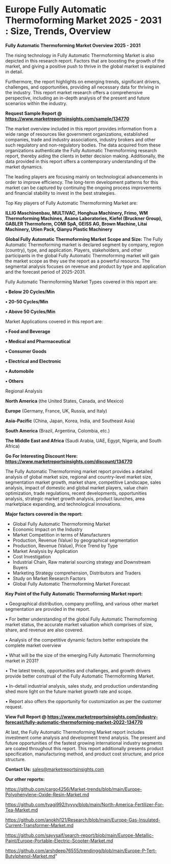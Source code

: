 # Europe Fully Automatic Thermoforming Market 2025 - 2031 : Size, Trends, Overview

<Strong> Fully Automatic Thermoforming Market Overview 2025 - 2031</strong>

The rising technology in Fully Automatic Thermoforming Market is also depicted in this research report. Factors that are boosting the growth of the market, and giving a positive push to thrive in the global market is explained in detail.

Furthermore, the report highlights on emerging trends, significant drivers, challenges, and opportunities, providing all necessary data for thriving in the industry. This report market research offers a comprehensive perspective, including an in-depth analysis of the present and future scenarios within the industry.

<strong>Request Sample Report @ <a href=https://www.marketreportsinsights.com/sample/134770>https://www.marketreportsinsights.com/sample/134770</a></strong>

The market overview included in this report provides information from a wide range of resources like government organizations, established companies, trade and industry associations, industry brokers and other such regulatory and non-regulatory bodies. The data acquired from these organizations authenticate the Fully Automatic Thermoforming research report, thereby aiding the clients in better decision making. Additionally, the data provided in this report offers a contemporary understanding of the market dynamics.

The leading players are focusing mainly on technological advancements in order to improve efficiency. The long-term development patterns for this market can be captured by continuing the ongoing process improvements and financial stability to invest in the best strategies.

Top Key players of Fully Automatic Thermoforming Market are:

<strong>ILLIG Maschinenbau, MULTIVAC, Honghua Machinery, Frimo, WM Thermoforming Machines, Asano Laboratories, Kiefel (Bruckner Group), GABLER Thermoform, COMI SpA, GEISS AG, Brown Machine, Litai Machinery, Utien Pack, Qianyu Plastic Machinery</strong>

<strong><b>Global Fully Automatic Thermoforming Market Scope and Size:</b></strong>
The Fully Automatic Thermoforming market is declared segment by company, region (country), type, and application. Players, stakeholders, and other participants in the global Fully Automatic Thermoforming market will gain the market scope as they use the report as a powerful resource. The segmental analysis focuses on revenue and product by type and application and the forecast period of 2025-2031.

Fully Automatic Thermoforming Market Types covered in this report are:

<strong>• Below 20 Cycles/Min

• 20-50 Cycles/Min

• Above 50 Cycles/Min</strong>

Market Applications covered in this report are:

<strong>• Food and Beverage

• Medical and Pharmaceutical

• Consumer Goods

• Electrical and Electronic

• Automobile

• Others</strong> 

Regional Analysis

<strong>North America</strong> (the United States, Canada, and Mexico)

<strong>Europe</strong> (Germany, France, UK, Russia, and Italy)

<strong>Asia-Pacific</strong> (China, Japan, Korea, India, and Southeast Asia)

<strong>South America</strong> (Brazil, Argentina, Colombia, etc.)

<strong>The Middle East and Africa</strong> (Saudi Arabia, UAE, Egypt, Nigeria, and South Africa)

<strong>Go For Interesting Discount Here: <a href=https://www.marketreportsinsights.com/discount/134770>https://www.marketreportsinsights.com/discount/134770</a></strong>

The Fully Automatic Thermoforming market report provides a detailed analysis of global market size, regional and country-level market size, segmentation market growth, market share, competitive Landscape, sales analysis, impact of domestic and global market players, value chain optimization, trade regulations, recent developments, opportunities analysis, strategic market growth analysis, product launches, area marketplace expanding, and technological innovations.

<strong><b>Major factors covered in the report:</b></strong>
<ul>
  <li>Global Fully Automatic Thermoforming Market </li>
  <li>Economic Impact on the Industry</li>
  <li>Market Competition in terms of Manufacturers</li>
  <li>Production, Revenue (Value) by geographical segmentation</li>
  <li>Production, Revenue (Value), Price Trend by Type</li>
  <li>Market Analysis by Application</li>
  <li>Cost Investigation</li>
  <li>Industrial Chain, Raw material sourcing strategy and Downstream Buyers</li>
  <li>Marketing Strategy comprehension, Distributors and Traders</li>
  <li>Study on Market Research Factors</li>
  <li>Global Fully Automatic Thermoforming Market Forecast</li>
</ul>

<strong><b>Key Point of the Fully Automatic Thermoforming Market report:</b></strong>

• Geographical distribution, company profiling, and various other market segmentation are provided in the report.

• For better understanding of the global Fully Automatic Thermoforming market status, the accurate market valuation which comprises of size, share, and revenue are also covered.

• Analysis of the competitive dynamic factors better extrapolate the complete market overview

• What will be the size of the emerging Fully Automatic Thermoforming market in 2031?

• The latest trends, opportunities and challenges, and growth drivers provide better construal of the Fully Automatic Thermoforming Market.

• In-detail industrial analysis, sales study, and production understanding shed more light on the future market growth rate and scope.

• Report also offers the opportunity for customization as per the customer request.

<strong><b>View Full Report @ <a href=https://www.marketreportsinsights.com/industry-forecast/fully-automatic-thermoforming-market-2022-134770>https://www.marketreportsinsights.com/industry-forecast/fully-automatic-thermoforming-market-2022-134770</a></b></strong>


At last, the Fully Automatic Thermoforming Market report includes investment come analysis and development trend analysis. The present and future opportunities of the fastest growing international industry segments are coated throughout this report. This report additionally presents product specification, manufacturing method, and product cost structure, and price structure.

<strong>Contact Us:</strong>
sales@marketreportsinsights.com

<strong>Our other reports:</strong>

<a href=https://github.com/cargo4256/Market-trends/blob/main/Europe-Polyphenylene-Oxide-Resin-Market.md>https://github.com/cargo4256/Market-trends/blob/main/Europe-Polyphenylene-Oxide-Resin-Market.md</a>

<a href=https://github.com/tyagi992/tyyyy/blob/main/North-America-Fertilizer-For-Tea-Market.md>https://github.com/tyagi992/tyyyy/blob/main/North-America-Fertilizer-For-Tea-Market.md</a>

<a href=https://github.com/anokhi121/Research/blob/main/Europe-Gas-Insulated-Current-Transformer-Market.md>https://github.com/anokhi121/Research/blob/main/Europe-Gas-Insulated-Current-Transformer-Market.md</a>

<a href=https://github.com/sayysaif/search-report/blob/main/Europe-Metallic-Paint/Europe-Portable-Electric-Scooter-Market.md>https://github.com/sayysaif/search-report/blob/main/Europe-Metallic-Paint/Europe-Portable-Electric-Scooter-Market.md</a>

<a href=https://github.com/arshdeep76555/trendingg/blob/main/Europe-P-Tert-Butylphenol-Market.md>https://github.com/arshdeep76555/trendingg/blob/main/Europe-P-Tert-Butylphenol-Market.md</a>"
